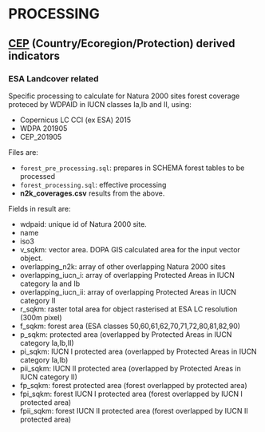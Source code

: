 # PROCESSING 
## [CEP](../README.md) (Country/Ecoregion/Protection) derived indicators

### ESA Landcover related

Specific processing to calculate for Natura 2000 sites forest coverage proteced by WDPAID in IUCN classes Ia,Ib and II, using:

+  Copernicus LC CCI (ex ESA) 2015
+  WDPA 201905
+  CEP_201905

Files are:
+  `forest_pre_processing.sql`: prepares in SCHEMA forest tables to be processed
+  `forest_processing.sql`: effective processing
+  **n2k_coverages.csv** results from the above.

Fields in result are:
 
+  wdpaid: unique id of Natura 2000 site.
+  name
+  iso3
+  v_sqkm: vector area. DOPA GIS calculated area for the input vector object.
+  overlapping_n2k: array of other overlapping Natura 2000 sites 
+  overlapping_iucn_i:  array of overlapping Protected Areas in IUCN category Ia and Ib 
+  overlapping_iucn_ii: array of overlapping Protected Areas in IUCN category II
+  r_sqkm: raster total area for object rasterised at ESA LC resolution (300m pixel)
+  f_sqkm: forest area (ESA classes 50,60,61,62,70,71,72,80,81,82,90)
+  p_sqkm: protected area (overlapped by Protected Areas in IUCN category Ia,Ib,II)
+  pi_sqkm: IUCN I protected area (overlapped by Protected Areas in IUCN category Ia,Ib)
+  pii_sqkm: IUCN II protected area (overlapped by Protected Areas in IUCN category II)
+  fp_sqkm: forest protected area (forest overlapped by protected area)
+  fpi_sqkm: forest IUCN I protected area (forest overlapped by IUCN I protected area)
+  fpii_sqkm: forest IUCN II protected area (forest overlapped by IUCN II protected area)

